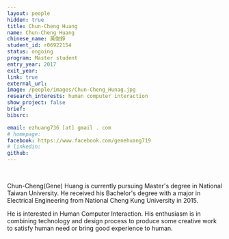 ```yaml
---
layout: people
hidden: true
title: Chun-Cheng Huang
name: Chun-Cheng Huang
chinese_name: 黃俊錚
student_id: r06922154
status: ongoing
program: Master student
entry_year: 2017
exit_year: 
link: true
external_url:
image: /people/images/Chun-Cheng_Hunag.jpg
research_interests: human computer interaction
show_project: false
brief: 
bibsrc: 

email: ezhuang736 [at] gmail . com
# homepage: 
facebook: https://www.facebook.com/genehuang719
# linkedin:
github:
---
```


<br />

Chun-Cheng(Gene) Huang is currently pursuing Master's degree in National Taiwan University.
He received his Bachelor's degree with a major in Electrical Engineering from National Cheng Kung University in 2015.

He is interested in Human Computer Interaction. His enthusiasm is in combining technology and design process to produce some creative work to satisfy human need or bring good experience to human.




